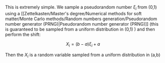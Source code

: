 This is extremely simple.
We sample a pseudorandom number $\xi_i$ from (0,1) using a [[Zettelkasten/Master's degree/Numerical methods for soft matter/Monte Carlo methods/Random numbers generation/Pseudorandom number generator (PRNG)|Pseudorandom number generator (PRNG)]] (this is guaranteed to be sampled from a uniform distribution in (0,1) ) and then perform the shift:

$$ X_i = (b-a)\xi_i +a $$

Then the $X_i$ is a random variable sampled from a uniform distribution in (a,b)
